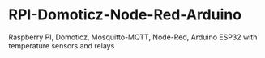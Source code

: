 # RPI-Domoticz-Node-Red-Arduino
Raspberry PI, Domoticz, Mosquitto-MQTT, Node-Red, Arduino ESP32 with temperature sensors and relays
